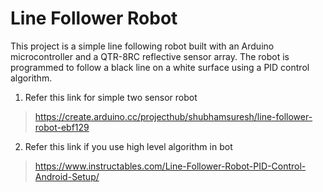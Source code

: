# Line Follower Robot

This project is a simple line following robot built with an Arduino microcontroller and a QTR-8RC reflective sensor array. The robot is programmed to follow a black line on a white surface using a PID control algorithm.

1. Refer this link for simple two sensor robot

>https://create.arduino.cc/projecthub/shubhamsuresh/line-follower-robot-ebf129

2. Refer this link if you use high level algorithm in bot

>https://www.instructables.com/Line-Follower-Robot-PID-Control-Android-Setup/
